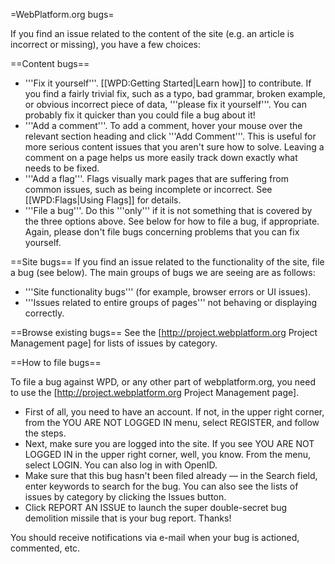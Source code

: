 =WebPlatform.org bugs=

If you find an issue related to the content of the site (e.g. an article is incorrect or missing), you have a few choices:

==Content bugs==
* '''Fix it yourself'''. [[WPD:Getting Started|Learn how]] to contribute. If you find a fairly trivial fix, such as a typo, bad grammar, broken example, or obvious incorrect piece of data, '''please fix it yourself'''. You can probably fix it quicker than you could file a bug about it!
* '''Add a comment'''. To add a comment, hover your mouse over the relevant section heading and click '''Add Comment'''. This is useful for more serious content issues that you aren't sure how to solve. Leaving a comment on a page helps us more easily track down exactly what needs to be fixed.
* '''Add a flag'''. Flags visually mark pages that are suffering from common issues, such as being incomplete or incorrect. See [[WPD:Flags|Using Flags]] for details.
* '''File a bug'''. Do this '''only''' if it is not something that is covered by the three options above. See below for how to file a bug, if appropriate. Again, please don't file bugs concerning problems that you can fix yourself.

==Site bugs==
If you find an issue related to the functionality of the site, file a bug (see below). The main groups of bugs we are seeing are as follows:

* '''Site functionality bugs''' (for example, browser errors or UI issues).
* '''Issues related to entire groups of pages''' not behaving or displaying correctly.

==Browse existing bugs==
See the [http://project.webplatform.org Project Management page] for lists of issues by category.

==How to file bugs==

To file a bug against WPD, or any other part of webplatform.org, you need to use the [http://project.webplatform.org Project Management page].

* First of all, you need to have an account. If not, in the upper right corner, from the YOU ARE NOT LOGGED IN menu, select REGISTER, and follow the steps.
* Next, make sure you are logged into the site. If you see YOU ARE NOT LOGGED IN in the upper right corner, well, you know. From the menu, select LOGIN. You can also log in with OpenID.
* Make sure that this bug hasn't been filed already — in the Search field, enter keywords to search for the bug. You can also see the lists of issues by category by clicking the Issues button.
* Click REPORT AN ISSUE to launch the super double-secret bug demolition missile that is your bug report. Thanks!

You should receive notifications via e-mail when your bug is actioned, commented, etc.